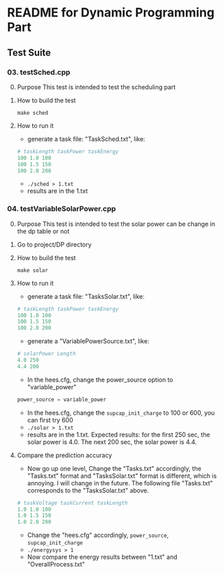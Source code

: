 README for Dynamic Programming Part
===================================

Test Suite
----------

### 03. testSched.cpp

0. Purpose
This test is intended to test the scheduling part

1. How to build the test

    ```shell
    make sched
    ```

2. How to run it
    * generate a task file: "TaskSched.txt", like:
	```python
	# taskLength taskPower taskEnergy
	100 1.0 100
	100 1.5 150
	100 2.0 200
	```
	* `./sched > 1.txt`
	* results are in the 1.txt

### 04. testVariableSolarPower.cpp

0. Purpose
This test is intended to test the solar power can be change in the dp table or not

0. Go to project/DP directory

1. How to build the test

    ```shell
    make solar
    ```

2. How to run it
    * generate a task file: "TasksSolar.txt", like:
	```python
	# taskLength taskPower taskEnergy
	100 1.0 100
	100 1.5 150
	100 2.0 200
	```
	* generate a "VariablePowerSource.txt", like:
	```python
	# solarPower Length
	4.0 250
	4.4 200
	```
	* In the hees.cfg, change the power_source option to "variable_power"
	```python
	power_source = variable_power
	```
	* In the hees.cfg, change the `supcap_init_charge` to 100 or 600, you can first try 600
	* `./solar > 1.txt`
	* results are in the 1.txt. Expected results: for the first 250 sec, the solar power is 4.0.
	The next 200 sec, the solar power is 4.4.

3. Compare the prediction accuracy
	* Now go up one level, Change the "Tasks.txt" accordingly, the "Tasks.txt" format and "TasksSolar.txt"
	format is different, which is annoying. I will change in the future.
	The following file "Tasks.txt" corresponds to the "TasksSolar.txt" above.
	```python
	# taskVoltage taskCurrent taskLength
	1.0 1.0 100
	1.0 1.5 150
	1.0 2.0 200
	```
	* Change the "hees.cfg" accordingly, `power_source`, `supcap_init_charge`
	* `./energysys > 1`
	* Now compare the energy results between "1.txt" and "OverallProcess.txt"
